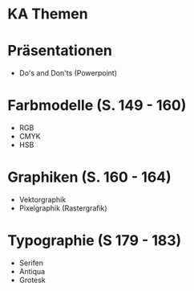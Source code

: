 # KA Themen

# Präsentationen
* Do's and Don'ts (Powerpoint)

# Farbmodelle (S. 149 - 160)
* RGB
* CMYK
* HSB


# Graphiken (S. 160 - 164)
* Vektorgraphik
* Pixelgraphik (Rastergrafik)

# Typographie (S 179 - 183)
* Serifen
* Antiqua
* Grotesk